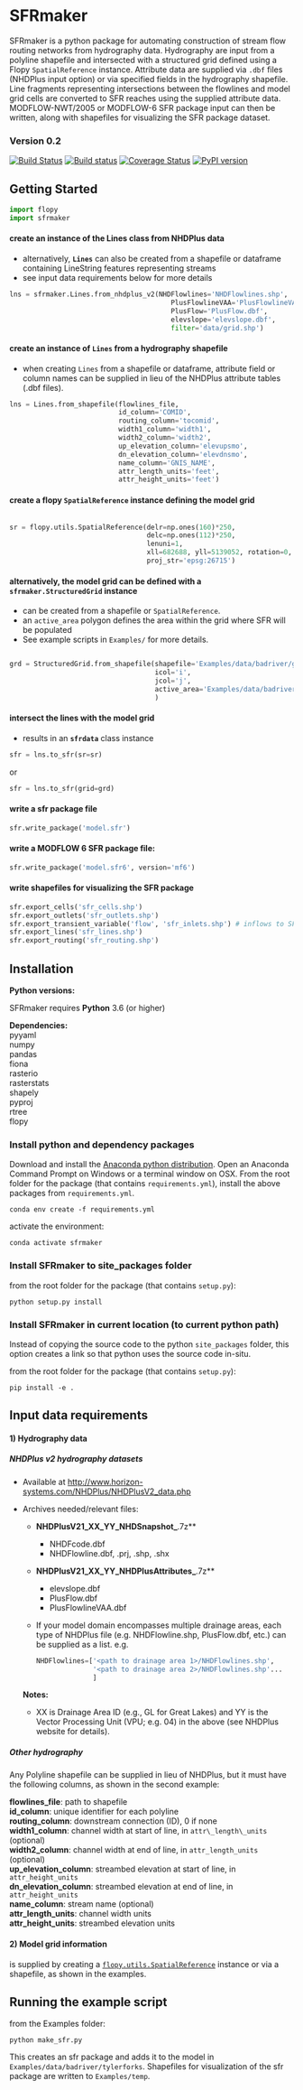 SFRmaker
===
SFRmaker is a python package for automating construction of stream flow routing networks from hydrography data. Hydrography are input from a polyline shapefile and intersected with a structured grid defined using a Flopy `SpatialReference` instance. Attribute data are supplied via `.dbf` files (NHDPlus input option) or via specified fields in the hydrography shapefile. Line fragments representing intersections between the flowlines and model grid cells are converted to SFR reaches using the supplied attribute data. MODFLOW-NWT/2005 or MODFLOW-6 SFR package input can then be written, along with shapefiles for visualizing the SFR package dataset.


### Version 0.2
[![Build Status](https://travis-ci.com/aleaf/SFRmaker.svg?branch=master)](https://travis-ci.com/aleaf/SFRmaker)
[![Build status](https://ci.appveyor.com/api/projects/status/0jk596k6osooyx1p/branch/master?svg=true)](https://ci.appveyor.com/project/aleaf/sfrmaker/branch/master)
[![Coverage Status](https://codecov.io/github/aleaf/SFRmaker/coverage.svg?branch=master)](https://codecov.io/github/aleaf/SFRmaker/coverage.svg?branch=master)
[![PyPI version](https://badge.fury.io/py/sfrmaker.svg)](https://badge.fury.io/py/sfrmaker)


Getting Started
----------------------------------------------- 

```python
import flopy
import sfrmaker
```
#### create an instance of the Lines class from NHDPlus data 
* alternatively, **`Lines`** can also be created from a shapefile or dataframe containing LineString features representing streams
* see input data requirements below for more details

```python
lns = sfrmaker.Lines.from_nhdplus_v2(NHDFlowlines='NHDFlowlines.shp',  
                            			PlusFlowlineVAA='PlusFlowlineVAA.dbf',  
                            			PlusFlow='PlusFlow.dbf',  
                            			elevslope='elevslope.dbf',  
                            			filter='data/grid.shp')
```

#### create an instance of `Lines` from a hydrography shapefile
* when creating `Lines` from a shapefile or dataframe, attribute field or column names can be supplied in lieu of the NHDPlus attribute tables (.dbf files).


```python
lns = Lines.from_shapefile(flowlines_file,
                           id_column='COMID',
                           routing_column='tocomid',
                           width1_column='width1',
                           width2_column='width2',
                           up_elevation_column='elevupsmo',
                           dn_elevation_column='elevdnsmo',
                           name_column='GNIS_NAME',
                           attr_length_units='feet',
                           attr_height_units='feet')
```
                     
#### create a flopy `SpatialReference` instance defining the model grid

```python

sr = flopy.utils.SpatialReference(delr=np.ones(160)*250,
                                  delc=np.ones(112)*250,
                                  lenuni=1,
                                  xll=682688, yll=5139052, rotation=0,
                                  proj_str='epsg:26715')
```

#### alternatively, the model grid can be defined with a `sfrmaker.StructuredGrid` instance
* can be created from a shapefile or `SpatialReference`.  
* an `active_area` polygon defines the area within the grid where SFR will be populated
* See example scripts in `Examples/` for more details.

```python

grd = StructuredGrid.from_shapefile(shapefile='Examples/data/badriver/grid.shp',
                                    icol='i',
                                    jcol='j',
                                    active_area='Examples/data/badriver/active_area.shp'.format(data_dir)
                                    )
```

#### intersect the lines with the model grid
* results in an **`sfrdata`** class instance

```python
sfr = lns.to_sfr(sr=sr)
```
or  

```python
sfr = lns.to_sfr(grid=grd)
```

#### write a sfr package file

```python
sfr.write_package('model.sfr')
```
#### write a MODFLOW 6 SFR package file:

```python
sfr.write_package('model.sfr6', version='mf6')
```
#### write shapefiles for visualizing the SFR package
```python
sfr.export_cells('sfr_cells.shp')
sfr.export_outlets('sfr_outlets.shp')
sfr.export_transient_variable('flow', 'sfr_inlets.shp') # inflows to SFR network
sfr.export_lines('sfr_lines.shp')
sfr.export_routing('sfr_routing.shp')
```

Installation
-----------------------------------------------

**Python versions:**

SFRmaker requires **Python** 3.6 (or higher)

**Dependencies:**  
pyyaml  
numpy  
pandas  
fiona  
rasterio  
rasterstats  
shapely  
pyproj  
rtree    
flopy  

### Install python and dependency packages
Download and install the [Anaconda python distribution](https://www.anaconda.com/distribution/).
Open an Anaconda Command Prompt on Windows or a terminal window on OSX.
From the root folder for the package (that contains `requirements.yml`), install the above packages from `requirements.yml`.

```
conda env create -f requirements.yml
```
activate the environment:

```
conda activate sfrmaker
```


### Install SFRmaker to site_packages folder
from the root folder for the package (that contains `setup.py`):
  
```
python setup.py install
```
### Install SFRmaker in current location (to current python path)
Instead of copying the source code to the python `site_packages` folder, this option creates a link so that python uses the source code in-situ.

from the root folder for the package (that contains `setup.py`):


```  
pip install -e .
```

Input data requirements
-----------------------------------------------


#### 1) Hydrography data
##### NHDPlus v2 hydrography datasets    
 * Available at <http://www.horizon-systems.com/NHDPlus/NHDPlusV2_data.php>
 * Archives needed/relevant files:
 	* **NHDPlusV21\_XX\_YY\_NHDSnapshot_**.7z**   
 		* NHDFcode.dbf  
 		* NHDFlowline.dbf, .prj, .shp, .shx  
 	* **NHDPlusV21\_XX\_YY\_NHDPlusAttributes\_**.7z**  
 		* elevslope.dbf  
		* PlusFlow.dbf  
		* PlusFlowlineVAA.dbf
	* If your model domain encompasses multiple drainage areas, each type of NHDPlus file (e.g. NHDFlowline.shp, PlusFlow.dbf, etc.) can be supplied as a list. e.g.   
	
		```python
		NHDFlowlines=['<path to drainage area 1>/NHDFlowlines.shp',
		              '<path to drainage area 2>/NHDFlowlines.shp'...
		              ]
		
		```
	

	**Notes:**  

	* XX is Drainage Area ID (e.g., GL for Great Lakes) and YY is the Vector Processing Unit (VPU; e.g. 04) in the  above (see NHDPlus 	website for details).  


##### Other hydrography   
Any Polyline shapefile can be supplied in lieu of NHDPlus, but it must have the following columns, as shown in the second example:  

**flowlines\_file**: path to shapefile  
**id\_column**: unique identifier for each polyline  
**routing\_column**: downstream connection (ID), 0 if none  
**width1\_column**: channel width at start of line, in `attr\_length\_units` (optional)  
**width2\_column**: channel width at end of line, in `attr_length_units` (optional)  
**up\_elevation\_column**: streambed elevation at start of line, in `attr_height_units `  
**dn\_elevation\_column**: streambed elevation at end of line, in `attr_height_units `  
**name\_column**: stream name (optional)  
**attr\_length\_units**: channel width units  
**attr\_height\_units**: streambed elevation units  



#### 2) Model grid information
is supplied by creating a 	[`flopy.utils.SpatialReference`](https://github.com/modflowpy/flopy/blob/develop/flopy/utils/reference.py) instance or via a shapefile, as shown in the examples.


Running the example script
-----------------------------------------------
from the Examples folder:

```
python make_sfr.py
```

This creates an sfr package and adds it to the model in `Examples/data/badriver/tylerforks`.
Shapefiles for visualization of the sfr package are written to `Examples/temp`.